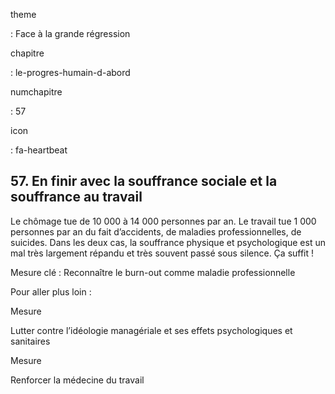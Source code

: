 theme

:   Face à la grande régression

chapitre

:   le-progres-humain-d-abord

numchapitre

:   57

icon

:   fa-heartbeat

57\. En finir avec la souffrance sociale et la souffrance au travail
-----------------------------------------------------

<div class="admonition note">

Le chômage tue de 10 000 à 14 000 personnes par an. Le travail tue 1 000
personnes par an du fait d’accidents, de maladies professionnelles, de
suicides. Dans les deux cas, la souffrance physique et psychologique est
un mal très largement répandu et très souvent passé sous silence. Ça
suffit !

</div>

Mesure clé : Reconnaître le burn-out comme maladie professionnelle

Pour aller plus loin :

<div class="admonition">

Mesure

Lutter contre l’idéologie managériale et ses effets psychologiques et
sanitaires

</div>

<div class="admonition">

Mesure

Renforcer la médecine du travail

</div>
